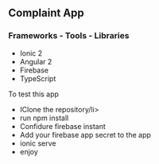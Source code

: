 <h2>Complaint App</h2>


<h3>Frameworks - Tools - Libraries</h3>
<ul>
<li>Ionic 2</li>
<li>Angular 2</li>
<li>Firebase</li>
<li>TypeScript</li>
</ul>

To test this app
<ul>
<li>IClone the repository/li>
<li>run npm install</li>
<li>Confidure firebase instant </li>
<li>Add your firebase app secret to the app</li>
<li>ionic serve </li>
<li>enjoy </li>
</ul>
